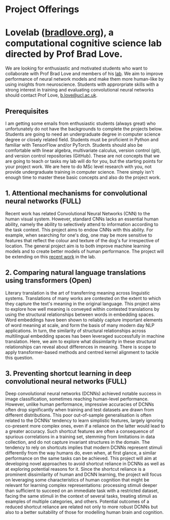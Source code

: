 # Project Offerings

# Lovelab ([bradlove.org](http://bradlove.org)), a computational cognitive science lab directed by Prof Brad Love.


We are looking for enthusiastic and motivated students who want to collaborate with Prof Brad Love and members of his [lab](http://bradlove.org). We aim to improve performance of neural network models and make them more human-like by using insights from neuroscience. Students with approrpriate skills with a strong interest in training and evaluating convolutional neural networks should contact Prof Love, b.love@ucl.ac.uk.

## Prerequisites

I am getting some emails from enthusiastic students (always great) who unfortunately do not have the backgrounds to complete the projects below. Students are going to need an undergraduate degree in computer science degree or closely related field. Students must be proficient in Python and familiar with TensorFlow and/or PyTorch. Students should also be comfortable with linear algebra, multivariate calculus, version control (git), and version control repositories (GitHub). These are not concepts that we are going to teach or tasks my lab will do for you, but the starting points for your project work. We are here to do MSc level research with you, not provide undergraduate training in computer science. There simply isn't enough time to master these basic concepts and also do the project work.

## 1. Attentional mechanisms for convolutional neural networks (FULL)
Recent work has related Convolutional Neural Networks (CNN) to the human visual system. However, standard CNNs lacks an essential human ability, namely the ability to selectively attend to information according to the task context. This project aims to endow CNNs with this ability. For example, when searching for one's dog, one may be more sensitive to features that reflect the colour and texture of the dog's fur irrespective of location. The general project aim is to both improve machine learning models and to create better models of human performance. The project will be extending on this [recent work](https://arxiv.org/abs/2002.02342) in the lab.

## 2. Comparing natural language translations using transformers (Open)
Literary translation is the art of transferring meaning across linguistic systems. Translations of many works are contested on the extent to which they capture the text's meaning in the original language. This project aims to explore how well meaning is conveyed within contested translations by using the structural relationships between words in embedding spaces. Word embeddings have been shown to reliably capture important elements of word meaning at scale, and form the basis of many modern day NLP applications. In turn, the similarity of structural relationships across multilingual embedding spaces has been leveraged successfully in  machine translation. Here, we aim to explore what dissimilarity in these structural relationships can reveal about differences in meaning. There is scope to apply transformer-based methods and centred kernel alignment to tackle this question. 

## 3. Preventing shortcut learning in deep convolutional neural networks (FULL)
Deep convolutional neural networks (DCNNs) achieved notable success in image classification, sometimes reaching human-level performance. However, unlike human performance, impressive accuracies of DCNNs often drop significantly when training and test datasets are drawn from different distributions. This poor out-of-sample generalisation is often related to the DCNNs’ tendency to learn simplistic features, largely ignoring co-present more complex ones, even if a reliance on the latter would lead to a greater accuracy. Such shortcut features are often a consequence of spurious correlations in a training set, stemming from limitations in data collection, and do not capture invariant structures in the domain. The tendency to rely on shortcuts implies that modern DCNNs represent stimuli differently from the way humans do, even when, at first glance, a similar performance on the same tasks can be achieved. This project will aim at developing novel approaches to avoid shortcut reliance in DCNNs as well as at exploring potential reasons for it. Since the shortcut reliance is a prominent dissimilarity of human and DCNN learning, the project will focus on leveraging some characteristics of human cognition that might be relevant for learning complex representations: processing stimuli deeper than sufficient to succeed on an immediate task with a restricted dataset, facing the same stimuli in the context of several tasks, treating stimuli as examples of multiple categories, and others. Potential outcomes of a reduced shortcut reliance are related not only to more robust DCNNs but also to a better suitability of those for modelling human brain and cognition.

